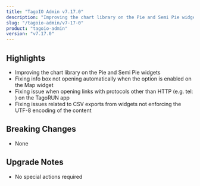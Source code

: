```yaml
---
title: "TagoIO Admin v7.17.0"
description: "Improving the chart library on the Pie and Semi Pie widgets"
slug: "/tagoio-admin/v7-17-0"
product: "tagoio-admin"
version: "v7.17.0"
---
```


## Highlights

- Improving the chart library on the Pie and Semi Pie widgets
- Fixing info box not opening automatically when the option is enabled on the Map widget
- Fixing issue when opening links with protocols other than HTTP (e.g. tel: ) on the TagoRUN app
- Fixing issues related to CSV exports from widgets not enforcing the UTF-8 encoding of the content

## Breaking Changes

- None

## Upgrade Notes

- No special actions required
